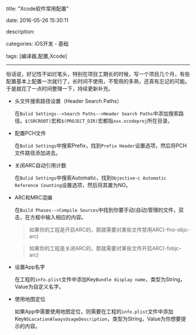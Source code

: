 title: "Xcode软件常用配置"

date: 2016-05-26 15:30:11

description:

categories: iOS开发 - 基础

tags: [编译器,配置,Xcode]

---

俗话说，好记性不如烂笔头，特别在项目工期长的时候，写一个项目几个月，有些配置基本上配置一次就行了，长时间不使用，不管用的多熟，还真有忘记的可能。于是就花了一点时间整理一下，持续更新补充。

<!--more-->

* 头文件搜索路径设置（Header Search Paths）

	在`Bulid Settings-->Search Paths-->Header Search Paths`中添加搜索路径。`$(SRCROOT)`宏和`$(PROJECT_DIR)`宏都指`xxx.xcodeproj`所在目录。
	
* 配置PCH文件

	在`Bulid Settings`中搜索Prefix，找到`Prefix Header`设置选项，然后将PCH文件路径添加进去。
	
* 关闭ARC自动引用计数
	
	在`Bulid Settings`中搜索Automatic，找到`Objective-c Automatic Reference Counting`设置选项，然后将其置为NO。
	
* ARC和MRC混编

	在`Build Phases-->Compile Sources`中找到你要手动(自动)管理的文件，双击，在方框中输入相应的内容。
	
	> 如果你的工程是开启ARC的，那就需要对某些文件禁用ARC(-fno-objc-arc)
	
	> 如果你的工程是关闭ARC的，那就需要对某些文件开启ARC(-fobjc-arc)
	
* 设置App名字

	在工程的`info.plist`文件中添加Key`Bundle display name`，类型为String，Value为自定义名字。
	
* 使用地图定位

	如果App中需要使用地图定位，则需要在工程的`info.plist`文件中添加Key`NSLocationAlwaysUsageDescription`，类型为String，Value为你想要提示的内容。
